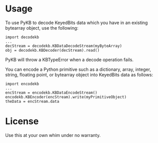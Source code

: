 Usage
=====

To use PyKB to decode KeyedBits data which you have in an existing bytearray object, use the following:

    import decodekb
    ...
    decStream = decodekb.KBDataDecodeStream(myByteArray)
    obj = decodekb.KBDecoder(decStream).read()

PyKB will throw a KBTypeError when a decode operation fails.

You can encode a Python primitive such as a dictionary, array, integer, string, floating point, or bytearray object into KeyedBits data as follows:

    import encodekb
    ...
    encStream = encodekb.KBDataEncodeStream()
    encodekb.KBEncoder(encStream).write(myPrimitiveObject)
    theData = encStream.data

License
=======

Use this at your own whim under no warranty.
